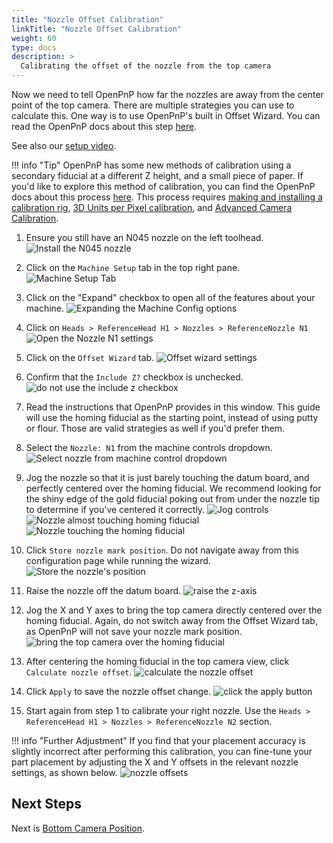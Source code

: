 ```yaml
---
title: "Nozzle Offset Calibration"
linkTitle: "Nozzle Offset Calibration"
weight: 60
type: docs
description: >
  Calibrating the offset of the nozzle from the top camera
---
```


Now we need to tell OpenPnP how far the nozzles are away from the center point of the top camera. There are multiple strategies you can use to calculate this. One way is to use OpenPnP's built in Offset Wizard. You can read the OpenPnP docs about this step [here](https://github.com/openpnp/openpnp/wiki/Setup-and-Calibration_Nozzle-Setup).

See also our [setup video](https://youtube.com/watch?v=CSnczX6VJ7M&si=EnSIkaIECMiOmarE&t=1600).

!!! info "Tip"
    OpenPnP has some new methods of calibration using a secondary fiducial at a different Z height, and a small piece of paper. If you'd like to explore this method of calibration, you can find the OpenPnP docs about this process [here](https://github.com/openpnp/openpnp/wiki/Calibration-Solutions#calibrating-precision-camera-to-nozzle-offsets). This process requires [making and installing a calibration rig](https://github.com/openpnp/openpnp/wiki/Vision-Solutions#calibration-rig), [3D Units per Pixel calibration](https://github.com/openpnp/openpnp/wiki/3D-Units-per-Pixel), and [Advanced Camera Calibration](https://github.com/openpnp/openpnp/wiki/Advanced-Camera-Calibration).

1. Ensure you still have an N045 nozzle on the left toolhead.
  ![Install the N045 nozzle](images/N045-nozzle-installed.png)

2. Click on the `Machine Setup` tab in the top right pane.
  ![Machine Setup Tab](images/Machine-Setup-Tab-3.png)

3. Click on the "Expand" checkbox to open all of the features about your machine.
  ![Expanding the Machine Config options](images/Expand-Checkbox-3.png)

4. Click on `Heads > ReferenceHead H1 > Nozzles > ReferenceNozzle N1`
  ![Open the Nozzle N1 settings](images/select-nozzle-N1.png)

5. Click on the `Offset Wizard` tab.
  ![Offset wizard settings](images/offset-wizard-n1.png)
  
6. Confirm that the `Include Z?` checkbox is unchecked.
  ![do not use the include z checkbox](images/include-z-unchecked-n1.png)

7. Read the instructions that OpenPnP provides in this window. This guide will use the homing fiducial as the starting point, instead of using putty or flour. Those are valid strategies as well if you'd prefer them.

8. Select the `Nozzle: N1` from the machine controls dropdown.
  ![Select nozzle from machine control dropdown](images/select-n1-machine-control.png)

1. Jog the nozzle so that it is just barely touching the datum board, and perfectly centered over the homing fiducial. We recommend looking for the shiny edge of the gold fiducial poking out from under the nozzle tip to determine if you've centered it correctly.
  ![Jog controls](images/jog-controls-nozzle-offset.png)
  ![Nozzle almost touching homing fiducial](images/PXL_20220519_181926227.jpg)
  ![Nozzle touching the homing fiducial](images/PXL_20220519_181952658.jpg)

1.  Click `Store nozzle mark position`. Do not navigate away from this configuration page while running the wizard.
  ![Store the nozzle's position](images/store-nozzle-position.png)

1.  Raise the nozzle off the datum board.
  ![raise the z-axis](images/z-axis-jog.png)

1.  Jog the X and Y axes to bring the top camera directly centered over the homing fiducial. Again, do not switch away from the Offset Wizard tab, as OpenPnP will not save your nozzle mark position.
  ![bring the top camera over the homing fiducial](images/jog-xy-nozzle-offset.png)

1.  After centering the homing fiducial in the top camera view, click `Calculate nozzle offset`.
  ![calculate the nozzle offset](images/calculate-nozzle-offset.png)

1.  Click `Apply` to save the nozzle offset change.
  ![click the apply button](images/apply-nozzle-offset.png)

1.  Start again from step 1 to calibrate your right nozzle. Use the `Heads > ReferenceHead H1 > Nozzles > ReferenceNozzle N2` section.

!!! info "Further Adjustment"
    If you find that your placement accuracy is slightly incorrect after performing this calibration, you can fine-tune your part placement by adjusting the X and Y offsets in the relevant nozzle settings, as shown below.
    ![nozzle offsets](images/manually-adjust-nozzle-offset.png)

## Next Steps

Next is [Bottom Camera Position](../7-bottom-camera-position/index.md).
